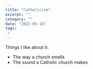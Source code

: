 ```yaml
---
title: "Catholicism"
excerpt: ""
category: "" 
date: "2022-05-14"
tags:
 - 
---
```

Things I like about it:
- The way a church smells
- The sound a Catholic church makes